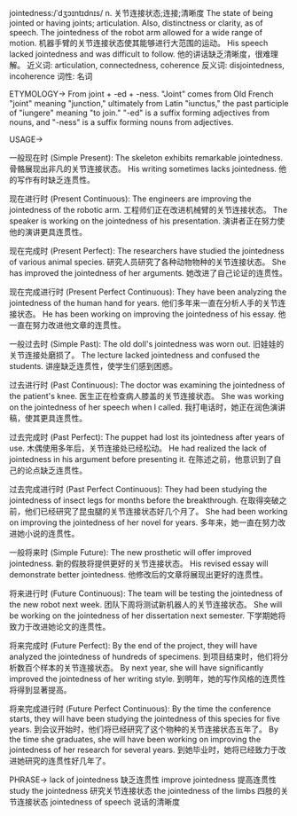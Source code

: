 jointedness:/ˈdʒɔɪntɪdnɪs/
n.
关节连接状态;连接;清晰度
The state of being jointed or having joints; articulation.  Also, distinctness or clarity, as of speech.
The jointedness of the robot arm allowed for a wide range of motion.  机器手臂的关节连接状态使其能够进行大范围的运动。
His speech lacked jointedness and was difficult to follow. 他的讲话缺乏清晰度，很难理解。
近义词: articulation, connectedness, coherence
反义词: disjointedness, incoherence
词性: 名词


ETYMOLOGY->
From joint + -ed + -ness.  "Joint" comes from Old French "joint" meaning "junction," ultimately from Latin "iunctus," the past participle of "iungere" meaning "to join." "-ed" is a suffix forming adjectives from nouns, and "-ness" is a suffix forming nouns from adjectives.

USAGE->

一般现在时 (Simple Present):
The skeleton exhibits remarkable jointedness.  骨骼展现出非凡的关节连接状态。
His writing sometimes lacks jointedness.  他的写作有时缺乏连贯性。

现在进行时 (Present Continuous):
The engineers are improving the jointedness of the robotic arm. 工程师们正在改进机械臂的关节连接状态。
The speaker is working on the jointedness of his presentation. 演讲者正在努力使他的演讲更具连贯性。

现在完成时 (Present Perfect):
The researchers have studied the jointedness of various animal species. 研究人员研究了各种动物物种的关节连接状态。
She has improved the jointedness of her arguments. 她改进了自己论证的连贯性。

现在完成进行时 (Present Perfect Continuous):
They have been analyzing the jointedness of the human hand for years.  他们多年来一直在分析人手的关节连接状态。
He has been working on improving the jointedness of his essay. 他一直在努力改进他文章的连贯性。

一般过去时 (Simple Past):
The old doll's jointedness was worn out.  旧娃娃的关节连接处磨损了。
The lecture lacked jointedness and confused the students.  讲座缺乏连贯性，使学生们感到困惑。

过去进行时 (Past Continuous):
The doctor was examining the jointedness of the patient's knee. 医生正在检查病人膝盖的关节连接状态。
She was working on the jointedness of her speech when I called. 我打电话时，她正在润色演讲稿，使其更具连贯性。

过去完成时 (Past Perfect):
The puppet had lost its jointedness after years of use.  木偶使用多年后，关节连接处已经松动。
He had realized the lack of jointedness in his argument before presenting it. 在陈述之前，他意识到了自己的论点缺乏连贯性。

过去完成进行时 (Past Perfect Continuous):
They had been studying the jointedness of insect legs for months before the breakthrough.  在取得突破之前，他们已经研究了昆虫腿的关节连接状态好几个月了。
She had been working on improving the jointedness of her novel for years. 多年来，她一直在努力改进她小说的连贯性。

一般将来时 (Simple Future):
The new prosthetic will offer improved jointedness.  新的假肢将提供更好的关节连接状态。
His revised essay will demonstrate better jointedness. 他修改后的文章将展现出更好的连贯性。

将来进行时 (Future Continuous):
The team will be testing the jointedness of the new robot next week.  团队下周将测试新机器人的关节连接状态。
She will be working on the jointedness of her dissertation next semester. 下学期她将致力于改进她论文的连贯性。

将来完成时 (Future Perfect):
By the end of the project, they will have analyzed the jointedness of hundreds of specimens.  到项目结束时，他们将分析数百个样本的关节连接状态。
By next year, she will have significantly improved the jointedness of her writing style. 到明年，她的写作风格的连贯性将得到显著提高。

将来完成进行时 (Future Perfect Continuous):
By the time the conference starts, they will have been studying the jointedness of this species for five years.  到会议开始时，他们将已经研究了这个物种的关节连接状态五年了。
By the time she graduates, she will have been working on improving the jointedness of her research for several years. 到她毕业时，她将已经致力于改进她研究的连贯性好几年了。


PHRASE->
lack of jointedness  缺乏连贯性
improve jointedness  提高连贯性
study the jointedness  研究关节连接状态
the jointedness of the limbs  四肢的关节连接状态
jointedness of speech  说话的清晰度
